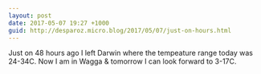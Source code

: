 ```yaml
---
layout: post
date: 2017-05-07 19:27 +1000
guid: http://desparoz.micro.blog/2017/05/07/just-on-hours.html
---
```

Just on 48 hours ago I left Darwin where the tempeature range today was 24-34C. Now I am in Wagga &amp; tomorrow I can look forward to 3-17C. 
